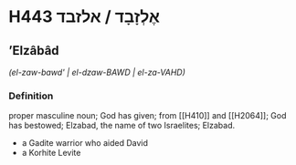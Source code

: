# H443 אֶלְזָבָד / אלזבד

## ʼElzâbâd

_(el-zaw-bawd' | el-dzaw-BAWD | el-za-VAHD)_

### Definition

proper masculine noun; God has given; from [[H410]] and [[H2064]]; God has bestowed; Elzabad, the name of two Israelites; Elzabad.

- a Gadite warrior who aided David
- a Korhite Levite
